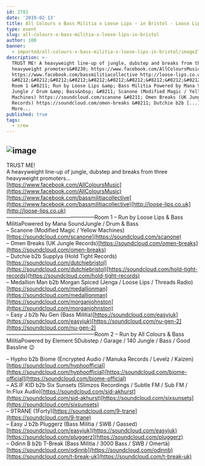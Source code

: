 ```yaml
---
id: 2781
date: '2019-02-13'
title: All Colours x Bass Militia x Loose Lips - in Bristol - Loose Lips
type: event
slug: all-colours-x-bass-militia-x-loose-lips-in-bristol
author: 100
banner:
  - imported/all-colours-x-bass-militia-x-loose-lips-in-bristol/image2781.jpeg
description: >-
  TRUST ME! A heavyweight line-up of jungle, dubstep and breaks from three
  heavyweight promoters&#8230; https://www.facebook.com/AllColoursMusic
  https://www.facebook.com/bassmilitiacollective http://loose-lips.co.uk
  &#8212;&#8212;&#8212;&#8212;&#8212;&#8212;&#8212;&#8212;&#8212;&#8212;&#8212;&#8212;&#8212;&#8212;&#8212;&#8212;&#8211;
  Room 1 &#8211; Run by Loose Lips &amp; Bass Militia Powered by Mana Sound
  Jungle / Drum &amp; Bass&nbsp; &#8211; Scanone (Modified Magic / Yellow
  Machines) https://soundcloud.com/scanone &#8211; Omen Breaks (UK Jungle
  Records) https://soundcloud.com/omen-breaks &#8211; Dutchie b2b [...]Read
  More...
published: true
tags:
  - crew
---
```

![image](../imported/all-colours-x-bass-militia-x-loose-lips-in-bristol/image2781.jpeg)
---
TRUST ME!  
A heavyweight line-up of jungle, dubstep and breaks from three heavyweight promoters…  
[https://www.facebook.com/AllColoursMusic](https://www.facebook.com/AllColoursMusic)[https://www.facebook.com/bassmilitiacollective](https://www.facebook.com/bassmilitiacollective)[http://loose-lips.co.uk](http://loose-lips.co.uk)  
————————————————–Room 1 – Run by Loose Lips & Bass MilitiaPowered by Mana SoundJungle / Drum & Bass   
– Scanone (Modified Magic / Yellow Machines)[https://soundcloud.com/scanone](https://soundcloud.com/scanone)  
– Omen Breaks (UK Jungle Records)[https://soundcloud.com/omen-breaks](https://soundcloud.com/omen-breaks)  
– Dutchie b2b Supplya (Hold Tight Records)[https://soundcloud.com/dutchiebristol](https://soundcloud.com/dutchiebristol)[https://soundcloud.com/hold-tight-records](https://soundcloud.com/hold-tight-records)  
– Medallion Man b2b Morgan Spiced (Jenga / Loose Lips / Threads Radio)[https://soundcloud.com/medallionman](https://soundcloud.com/medallionman)[https://soundcloud.com/morganjohnston](https://soundcloud.com/morganjohnston)  
– Easy J b2b Nu Gen (Bass Militia)[https://soundcloud.com/easyjuk](https://soundcloud.com/easyjuk)[https://soundcloud.com/nu-gen-2](https://soundcloud.com/nu-gen-2)  
————————————————–Room 2 – Run by All Colours & Bass MilitiaPowered by Element 5Dubstep / Garage / 140 Jungle / Bass / Good Bassline 😉  
  
– Hypho b2b Biome (Encrypted Audio / Manuka Records / Levelz / Kaizen)[https://soundcloud.com/hyphoofficial](https://soundcloud.com/hyphoofficial)[https://soundcloud.com/biome-official](https://soundcloud.com/biome-official)  
– AS.IF KID b2b Six Sunsets (Slimzos Recordings / Subtle FM / Sub FM / In:Flux Audio)[https://soundcloud.com/sid-akhurst](https://soundcloud.com/sid-akhurst)[https://soundcloud.com/sixsunsets](https://soundcloud.com/sixsunsets)  
– 9TRANE (1Forty)[https://soundcloud.com/9-trane](https://soundcloud.com/9-trane)  
– Easy J b2b Pluggerz (Bass Militia / SWB / Gassed)[https://soundcloud.com/easyjuk](https://soundcloud.com/easyjuk)[https://soundcloud.com/pluggerz](https://soundcloud.com/pluggerz)  
– Odinn B b2b T-Break (Bass Militia / 3000 Bass / SWB / Omertà)[https://soundcloud.com/odinnb](https://soundcloud.com/odinnb)[https://soundcloud.com/t-break-uk](https://soundcloud.com/t-break-uk)